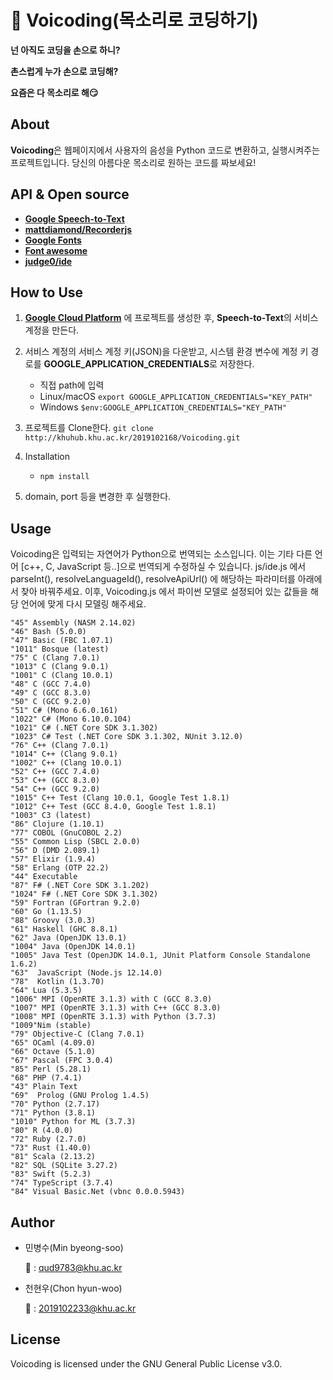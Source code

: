 # 🎤 Voicoding(목소리로 코딩하기)
**넌 아직도 코딩을 손으로 하니?**

**촌스럽게 누가 손으로 코딩해?**

**요즘은 다 목소리로 해😏**

## About


**Voicoding**은 웹페이지에서 사용자의 음성을 Python 코드로 변환하고, 실행시켜주는 프로젝트입니다. 당신의 아름다운 목소리로 원하는 코드를 짜보세요!

## API & Open source
* **[Google Speech-to-Text](https://cloud.google.com/speech-to-text)**
* **[mattdiamond/Recorderjs](https://github.com/mattdiamond/Recorderjs)**
* **[Google Fonts](https://fonts.google.com)**
* **[Font awesome](https://fontawesome.com)**
* **[judge0/ide](https://github.com/judge0/ide)**


## How to Use
1. **[Google Cloud Platform](https://cloud.google.com)** 에 프로젝트를 생성한 후, **Speech-to-Text**의 서비스 계정을 만든다.
2. 서비스 계정의 서비스 계정 키(JSON)을 다운받고, 시스템 환경 변수에 계정 키 경로를 **GOOGLE_APPLICATION_CREDENTIALS**로 저장한다.

	 * 직접 path에 입력
	 * Linux/macOS
		`export GOOGLE_APPLICATION_CREDENTIALS="KEY_PATH"`
	 * Windows
		 `$env:GOOGLE_APPLICATION_CREDENTIALS="KEY_PATH"`

3. 프로젝트를 Clone한다. 
`git clone http://khuhub.khu.ac.kr/2019102168/Voicoding.git`

4. Installation
    * `npm install`
5. domain, port 등을 변경한 후 실행한다.


## Usage
Voicoding은 입력되는 자연어가 Python으로 번역되는 소스입니다. 이는 기타 다른 언어 [c++, C, JavaScript 등..]으로 번역되게 수정하실 수 있습니다. js/ide.js 에서 parseInt(), resolveLanguageId(), resolveApiUrl() 에 해당하는 파라미터를 아래에서 찾아 바꿔주세요. 이후, Voicoding.js 에서 파이썬 모델로 설정되어 있는 값들을 해당 언어에 맞게 다시 모델링 해주세요.

	"45" Assembly (NASM 2.14.02)   
	"46" Bash (5.0.0)  
	"47" Basic (FBC 1.07.1)   
	"1011" Bosque (latest)    
	"75" C (Clang 7.0.1)  
	"1013" C (Clang 9.0.1)  
	"1001" C (Clang 10.0.1)  
	"48" C (GCC 7.4.0)  
	"49" C (GCC 8.3.0)  
	"50" C (GCC 9.2.0)  
	"51" C# (Mono 6.6.0.161)  
	"1022" C# (Mono 6.10.0.104)  
	"1021" C# (.NET Core SDK 3.1.302)  
	"1023" C# Test (.NET Core SDK 3.1.302, NUnit 3.12.0)  
	"76" C++ (Clang 7.0.1)  
	"1014" C++ (Clang 9.0.1)  
	"1002" C++ (Clang 10.0.1)  
	"52" C++ (GCC 7.4.0)  
	"53" C++ (GCC 8.3.0)  
	"54" C++ (GCC 9.2.0)  
	"1015" C++ Test (Clang 10.0.1, Google Test 1.8.1)  
	"1012" C++ Test (GCC 8.4.0, Google Test 1.8.1)  
	"1003" C3 (latest)   
	"86" Clojure (1.10.1)  
	"77" COBOL (GnuCOBOL 2.2)   
	"55" Common Lisp (SBCL 2.0.0)   
	"56" D (DMD 2.089.1)   
	"57" Elixir (1.9.4)   
	"58" Erlang (OTP 22.2)   
	"44" Executable  
	"87" F# (.NET Core SDK 3.1.202)  
	"1024" F# (.NET Core SDK 3.1.302)  
	"59" Fortran (GFortran 9.2.0)   
	"60" Go (1.13.5)  
	"88" Groovy (3.0.3)   
	"61" Haskell (GHC 8.8.1)   
	"62" Java (OpenJDK 13.0.1)  
	"1004" Java (OpenJDK 14.0.1)  
	"1005" Java Test (OpenJDK 14.0.1, JUnit Platform Console Standalone 1.6.2)  
	"63"  JavaScript (Node.js 12.14.0)  
	"78"  Kotlin (1.3.70)  
	"64" Lua (5.3.5)  
	"1006" MPI (OpenRTE 3.1.3) with C (GCC 8.3.0)  
	"1007" MPI (OpenRTE 3.1.3) with C++ (GCC 8.3.0)  
	"1008" MPI (OpenRTE 3.1.3) with Python (3.7.3)  
	"1009"Nim (stable)   
	"79" Objective-C (Clang 7.0.1)  
	"65" OCaml (4.09.0)  
	"66" Octave (5.1.0)  
	"67" Pascal (FPC 3.0.4)  
	"85" Perl (5.28.1)  
	"68" PHP (7.4.1)  
	"43" Plain Text  
	"69"  Prolog (GNU Prolog 1.4.5)   
	"70" Python (2.7.17)  
	"71" Python (3.8.1)  
	"1010" Python for ML (3.7.3)  
	"80" R (4.0.0)  
	"72" Ruby (2.7.0)  
	"73" Rust (1.40.0)  
	"81" Scala (2.13.2)  
	"82" SQL (SQLite 3.27.2)  
	"83" Swift (5.2.3)  
	"74" TypeScript (3.7.4)  
	"84" Visual Basic.Net (vbnc 0.0.0.5943)   
## Author
* 민병수(Min byeong-soo)

	:email: : qud9783@khu.ac.kr
* 천현우(Chon hyun-woo)

	:email: : 2019102233@khu.ac.kr


## License
Voicoding is licensed under the GNU General Public License v3.0.
